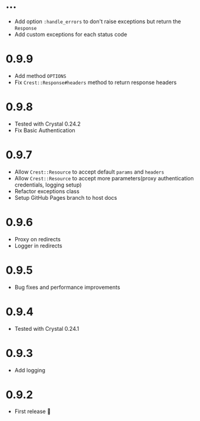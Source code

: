 # ...

* Add option `:handle_errors` to don't raise exceptions but return the `Response`
* Add custom exceptions for each status code

# 0.9.9

* Add method `OPTIONS`
* Fix `Crest::Response#headers` method to return response headers

# 0.9.8

* Tested with Crystal 0.24.2
* Fix Basic Authentication

# 0.9.7

* Allow `Crest::Resource` to accept default `params` and `headers`
* Allow `Crest::Resource` to accept more parameters(proxy authentication credentials, logging setup)
* Refactor exceptions class
* Setup GitHub Pages branch to host docs

# 0.9.6

* Proxy on redirects
* Logger in redirects

# 0.9.5

* Bug fixes and performance improvements

# 0.9.4

* Tested with Crystal 0.24.1

# 0.9.3

* Add logging

# 0.9.2

* First release :tada:
